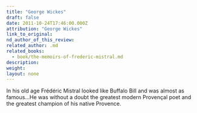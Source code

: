 ```yaml
---
title: "George Wickes"
draft: false
date: 2011-10-24T17:46:00.000Z
attribution: "George Wickes"
link_to_original:
nd_author_of_this_review:
related_author: .md
related_books:
  - book/the-memoirs-of-frederic-mistral.md
description:
weight:
layout: none
---
```

In his old age Frédéric Mistral looked like Buffalo Bill and was almost as famous...He was without a doubt the greatest modern Provençal poet and the greatest champion of his native Provence.


